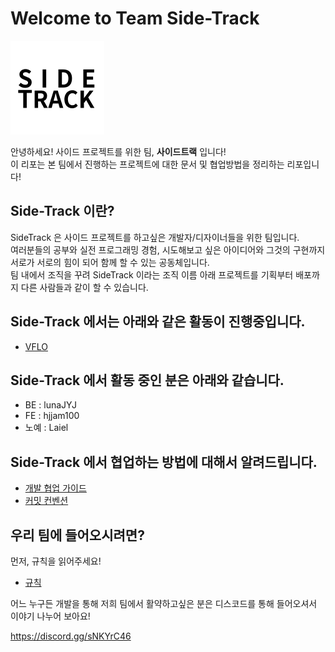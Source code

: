 # Welcome to Team Side-Track

![로고](./img/logo.png)

안녕하세요! 사이드 프로젝트를 위한 팀, **사이드트랙** 입니다!  
이 리포는 본 팀에서 진행하는 프로젝트에 대한 문서 및 협업방법을 정리하는 리포입니다!

## Side-Track 이란?

SideTrack 은 사이드 프로젝트를 하고싶은 개발자/디자이너들을 위한 팀입니다.  
여러분들의 공부와 실전 프로그래밍 경험, 시도해보고 싶은 아이디어와 그것의 구현까지 서로가 서로의 힘이 되어 함께 할 수 있는 공동체입니다.  
팀 내에서 조직을 꾸려 SideTrack 이라는 조직 이름 아래 프로젝트를 기획부터 배포까지 다른 사람들과 같이 할 수 있습니다.

## Side-Track 에서는 아래와 같은 활동이 진행중입니다.

- [VFLO](./vflo/readme.md)

## Side-Track 에서 활동 중인 분은 아래와 같습니다.

- BE : lunaJYJ
- FE : hjjam100
- 노예 : Laiel

## Side-Track 에서 협업하는 방법에 대해서 알려드립니다.

- [개발 협업 가이드](./convention/collaboration.md)
- [커밋 컨벤션](./convention/commit.md)

## 우리 팀에 들어오시려면?

먼저, 규칙을 읽어주세요!

- [규칙](./rule.md)

어느 누구든 개발을 통해 저희 팀에서 활약하고싶은 분은 디스코드를 통해 들어오셔서 이야기 나누어 보아요!

https://discord.gg/sNKYrC46
